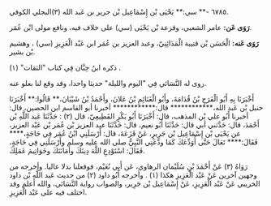 ٦٧٨٥ -** سي:** يَحْيَى بْن إِسْمَاعِيل بْن جرير بن عَبد الله (٣)البجلي الكوفي.

**رَوَى عَن:** عامر الشعبي، وقزعة بْن يَحْيَى (سي) على خلاف فيه، ونافع مولى ابْن عُمَر.

**رَوَى عَنه:** الْحَسَن بْن قتيبة الْمَدَائِنِيّ، وعبد العزيز بن عُمَر ابن عَبْد الْعَزِيزِ (سي) ، وهشيم بْن بشير.

ذكره ابنُ حِبَّان فِي كتاب "الثقات" (١) .

روى له النَّسَائي فِي "اليوم والليلة" حديثا واحدا، وقد وقع لنا بعلو عنه.

أَخْبَرَنَا بِهِ أَبُو الْفَرَجِ بْنُ قُدَامَةَ، وأَبُو الْغَنَائِمِ بْنُ عَلانَ، وأَحْمَدُ بْنُ شَيْبَانَ،** قَالُوا:** أَخْبَرَنَا حنبل بْن عَبد الله،************ قال:************ أخبرنا أبو القاسم ابن الحصين، قال: أخبرنا أَبُو علي بْن المذهب، قال: أَخْبَرَنَا أَبُو بَكْرٍ القَطِيعِيّ، قال (٢) : حَدَّثَنَا عَبد اللَّهِ بْن أَحْمَدَ، قال: حَدَّثني أبي قال: حَدَّثَنَا أَبُو نعيم، قال: حَدَّثَنَا عبد العزيز بْن عُمَر بْن عَبْد العزيز، عن يَحْيَى بْن إِسْمَاعِيل بْن جَرِيرٍ، عَنْ قَزَعَةَ، قال: أَرْسَلَنِي ابْنُ عُمَر فِي حَاجَةٍ،**** فَقَالَ:**** تَعَالَ حَتَّى أُوَدِّعَكَ كَمَا ودَّعَنِي النَّبِيُّ صلى الله عليه وسلم وأَرْسَلَنِي فِي حَاجَةٍ، فَقَالَ: اسْتَوْدِعِ اللَّهَ دِينَكَ وأَمَانَتَكَ وخَوَاتِيمَ عَمَلِكَ.

رَوَاهُ (٣) عَنْ أَحْمَدَ بْنِ سُلَيْمان الرهاوي، عَن أَبِي نُعَيْم، فوقعلنا بدلا عاليا. وأخرجه من وجهين آخرين عَنْ عَبْد الْعَزِيزِ هكذا (١) . وأخرجه أَبُو داود (٢) من حديث عَبد اللَّهِ بْن داود الخريبي عَنْ عَبْد الْعَزِيزِ، عَنْ إِسْمَاعِيل بْن جَرِير، والصواب رواية النَّسَائي، والله أعلم وقد اختلف فيه على عَبْد الْعَزِيزِ.